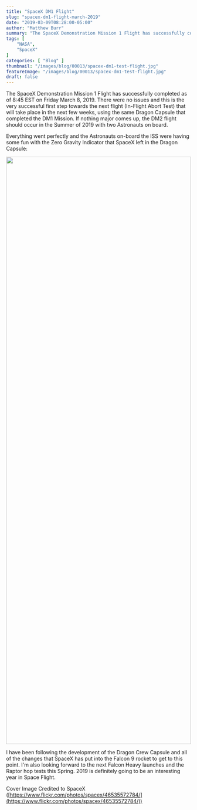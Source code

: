```yaml
---
title: "SpaceX DM1 Flight"
slug: "spacex-dm1-flight-march-2019"
date: "2019-03-09T08:28:00-05:00"
author: "Matthew Burr"
summary: "The SpaceX Demonstration Mission 1 Flight has successfully completed as of 8:45am EST on Friday March 8, 2019. There were no issues and this is the very successful first step towards the next flight (In-Flight Abort Test) that will take place in the next few weeks, using the same Dragon Capsule that completed the DM1 Mission. If nothing major comes up, the DM2 flight should occur in the Summer of 2019 with two Astronauts on board."
tags: [
    "NASA",
    "SpaceX"
]
categories: [ "Blog" ]
thumbnail: "/images/blog/00013/spacex-dm1-test-flight.jpg"
featureImage: "/images/blog/00013/spacex-dm1-test-flight.jpg"
draft: false
---
```


The SpaceX Demonstration Mission 1 Flight has successfully completed as of 8:45 EST on Friday March 8, 2019. There were no issues and this is the very successful first step towards the next flight (In-Flight Abort Test) that will take place in the next few weeks, using the same Dragon Capsule that completed the DM1 Mission. If nothing major comes up, the DM2 flight should occur in the Summer of 2019 with two Astronauts on board.

Everything went perfectly and the Astronauts on-board the ISS were having some fun with the Zero Gravity Indicator that SpaceX left in the Dragon Capsule:

<a href="https://twitter.com/SpaceX/status/1218976479150858241?s=20">
<img src="/images/blog/00013/spacex-dm1-test-flight-tweet.png" width="1100" height="1602" style="width: 100%; max-width: 550px;"/>
</a>

I have been following the development of the Dragon Crew Capsule and all of the changes that SpaceX has put into the Falcon 9 rocket to get to this point. I'm also looking forward to the next Falcon Heavy launches and the Raptor hop tests this Spring. 2019 is definitely going to be an interesting year in Space Flight.

Cover Image Credited to SpaceX ([https://www.flickr.com/photos/spacex/46535572784/](https://www.flickr.com/photos/spacex/46535572784/))
